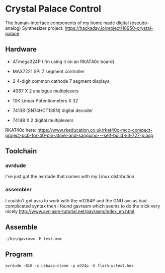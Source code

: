 # Crystal Palace Control

The human-interface components of my home made digital (pseudo-analog)
Synthesizer project. https://hackaday.io/project/18950-crystal-palace

## Hardware

* ATmega324P (I'm using it on an RKAT40c board)
* MAX7221 SPI 7 segment controller
* 2 4-digit common cathode 7 segment displays
* 4067 X 2 analogue multiplexers
* 10K Linear Potentiometers X 32

* 74138 (SN74HCT138N) digital decoder
* 74148 X 2 digital multiplexers

RKAT40c here:
https://www.rkeducation.co.uk/rkat40c-mcc-compact-project-pcb-for-40-pin-atmel-and-sanguino---self-build-kit-727-p.asp

## Toolchain

### avrdude

I've just got the avrdude that comes with my Linux distribution

### assembler

I couldn't get avra to work with the m1284P
and the GNU avr-as had complicated syntax
then I found gavrasm which seems to do the trick very nicely
http://www.avr-asm-tutorial.net/gavrasm/index_en.html

## Assemble

    ~/bin/gavrasm -M test.asm

## Program

    avrdude -B10 -c usbasp-clone -p m324p -U flash:w:test.hex
